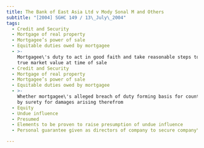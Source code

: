 ```yaml
---
title: The Bank of East Asia Ltd v Mody Sonal M and Others
subtitle: "[2004] SGHC 149 / 13\_July\_2004"
tags:
  - Credit and Security
  - Mortgage of real property
  - Mortgagee’s power of sale
  - Equitable duties owed by mortgagee
  - >-
    Mortgagee\'s duty to act in good faith and take reasonable steps to obtain
    true market value at time of sale
  - Credit and Security
  - Mortgage of real property
  - Mortgagee’s power of sale
  - Equitable duties owed by mortgagee
  - >-
    Whether mortgagee\'s alleged breach of duty forming basis for counterclaim
    by surety for damages arising therefrom
  - Equity
  - Undue influence
  - Presumed
  - Elements to be proven to raise presumption of undue influence
  - Personal guarantee given as directors of company to secure company\'s debts

---
```


